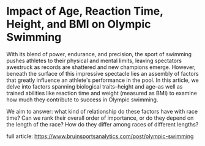 # Impact of Age, Reaction Time, Height, and BMI on Olympic Swimming
With its blend of power, endurance, and precision, the sport of swimming pushes athletes to their physical and mental limits, leaving spectators awestruck as records are shattered and new champions emerge. However, beneath the surface of this impressive spectacle lies an assembly of factors that greatly influence an athlete's performance in the pool. In this article, we delve into factors spanning biological traits–height and age–as well as trained abilities like reaction time and weight (measured as BMI) to examine how much they contribute to success in Olympic swimming. 

We aim to answer: what kind of relationship do these factors have with race time? Can we rank their overall order of importance, or do they depend on the length of the race? How do they differ among races of different lengths?

full article: https://www.bruinsportsanalytics.com/post/olympic-swimming
